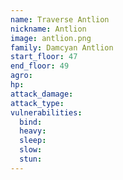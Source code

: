 ```yaml
---
name: Traverse Antlion
nickname: Antlion
image: antlion.png
family: Damcyan Antlion
start_floor: 47
end_floor: 49
agro: 
hp: 
attack_damage: 
attack_type: 
vulnerabilities:
  bind: 
  heavy: 
  sleep: 
  slow: 
  stun: 
---
```

